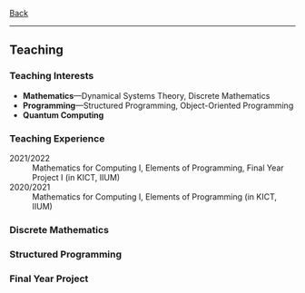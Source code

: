 [Back](/index.md)
* * *

## Teaching
### Teaching Interests
- **Mathematics**&mdash;Dynamical Systems Theory, Discrete Mathematics
- **Programming**&mdash;Structured Programming, Object-Oriented Programming
- **Quantum Computing**

### Teaching Experience
<dl>
<dt>2021/2022</dt>
  <dd>Mathematics for Computing I, Elements of Programming, Final Year Project I (in KICT, IIUM)</dd>
<dt>2020/2021</dt>
  <dd>Mathematics for Computing I, Elements of Programming (in KICT, IIUM)</dd>
</dl>

### Discrete Mathematics

### Structured Programming

### Final Year Project
